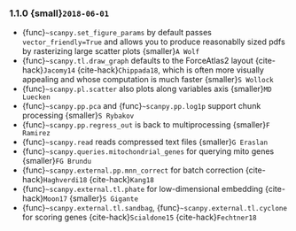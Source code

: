 ### 1.1.0 {small}`2018-06-01`

- {func}`~scanpy.set_figure_params` by default passes `vector_friendly=True` and allows you to produce reasonablly sized pdfs by rasterizing large scatter plots {smaller}`A Wolf`
- {func}`~scanpy.tl.draw_graph` defaults to the ForceAtlas2 layout {cite-hack}`Jacomy14` {cite-hack}`Chippada18`, which is often more visually appealing and whose computation is much faster {smaller}`S Wollock`
- {func}`~scanpy.pl.scatter` also plots along variables axis {smaller}`MD Luecken`
- {func}`~scanpy.pp.pca` and {func}`~scanpy.pp.log1p` support chunk processing {smaller}`S Rybakov`
- {func}`~scanpy.pp.regress_out` is back to multiprocessing {smaller}`F Ramirez`
- {func}`~scanpy.read` reads compressed text files {smaller}`G Eraslan`
- {func}`~scanpy.queries.mitochondrial_genes` for querying mito genes {smaller}`FG Brundu`
- {func}`~scanpy.external.pp.mnn_correct` for batch correction {cite-hack}`Haghverdi18` {cite-hack}`Kang18`
- {func}`~scanpy.external.tl.phate` for low-dimensional embedding {cite-hack}`Moon17` {smaller}`S Gigante`
- {func}`~scanpy.external.tl.sandbag`, {func}`~scanpy.external.tl.cyclone` for scoring genes {cite-hack}`Scialdone15` {cite-hack}`Fechtner18`
